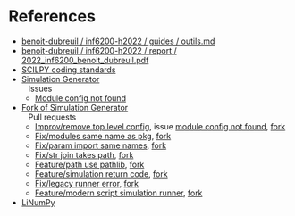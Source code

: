 # References

- [benoit-dubreuil / inf6200-h2022 / guides / outils.md](https://github.com/benoit-dubreuil/inf6200-h2022/blob/main/guides/outils.md)
- [benoit-dubreuil / inf6200-h2022 / report / 2022_inf6200_benoit_dubreuil.pdf](https://github.com/benoit-dubreuil/inf6200-h2022/blob/main/report/2022_inf6200_benoit_dubreuil.pdf)
- [SCILPY coding standards](https://scil-documentation.readthedocs.io/en/latest/coding/scilpy.html)
- [Simulation Generator](https://github.com/AlexVCaron/voxsim)  
  &nbsp;&nbsp; Issues
    - [Module config not found](https://github.com/AlexVCaron/voxsim/issues/5)
- [Fork of Simulation Generator](https://github.com/benoit-dubreuil/voxsim)  
  &nbsp;&nbsp; Pull requests
    - [Improv/remove top level config](https://github.com/AlexVCaron/voxsim/pull/6), issue [module config not found](https://github.com/AlexVCaron/voxsim/issues/5), [fork](https://github.com/benoit-dubreuil/voxsim/pull/1)
    - [Fix/modules same name as pkg](https://github.com/AlexVCaron/voxsim/pull/7), [fork](https://github.com/benoit-dubreuil/voxsim/pull/2)
    - [Fix/param import same names](https://github.com/AlexVCaron/voxsim/pull/8), [fork](https://github.com/benoit-dubreuil/voxsim/pull/3)
    - [Fix/str join takes path](https://github.com/AlexVCaron/voxsim/pull/9), [fork](https://github.com/benoit-dubreuil/voxsim/pull/4)
    - [Feature/path use pathlib](https://github.com/AlexVCaron/voxsim/pull/10), [fork](https://github.com/benoit-dubreuil/voxsim/pull/6)
    - [Feature/simulation return code](https://github.com/AlexVCaron/voxsim/pull/11), [fork](https://github.com/benoit-dubreuil/voxsim/pull/7)
    - [Fix/legacy runner error](https://github.com/AlexVCaron/voxsim/pull/12), [fork](https://github.com/benoit-dubreuil/voxsim/pull/8)
    - [Feature/modern script simulation runner](https://github.com/AlexVCaron/voxsim/pull/13), [fork](https://github.com/benoit-dubreuil/voxsim/pull/9)
- [LiNumPy](https://github.com/linum-uqam/linumpy)
